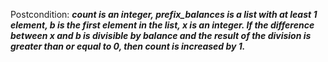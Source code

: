 Postcondition: ***count is an integer, prefix_balances is a list with at least 1 element, b is the first element in the list, x is an integer. If the difference between x and b is divisible by balance and the result of the division is greater than or equal to 0, then count is increased by 1.***